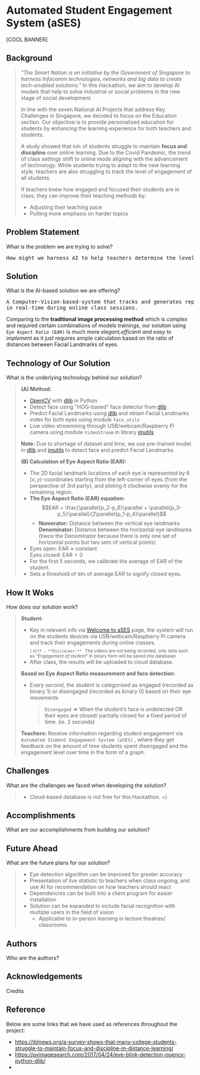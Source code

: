 # Automated Student Engagement System (aSES)

[COOL BANNER]

## Background
>   *"The Smart Nation is an initiative by the Government of Singapore to harness Infocomm technologies, networks and big data to create tech-enabled solutions."* In this Hackathon, we aim to develop AI models that help to solve industrial or social problems in the new stage of social development.
>
>   In line with the seven National AI Projects that address Key Challenges in Singapore, we decided to focus on the Education section. Our objective is to provide personalised education for students by enhancing the learning experience for both teachers and students.
>
>   A study showed that `64%` of students struggle to maintain **focus and discipline** over online learning.
>   Due to the Covid Pandemic, the trend of class settings shift to online mode aligning with the advancement of technology. While students trying to adapt to the new learning style, teachers are also struggling to track the level of engagement of all students.
>
>   If teachers knew how engaged and focused their students are in class, they can improve their teaching methods by:
>   * Adjusting their teaching pace
>   * Putting more emphasis on harder topics

## Problem Statement
What is the problem we are trying to solve?
<pre>
How might we harness AI to help teachers determine the level of engagement of students in online learning?
</pre>

## Solution
What is the AI-based solution we are offering?
<pre>
A Computer-Vision-based-system that tracks and generates report on students level of engagement 
in real-time during online class sessions.
</pre>
Comparing to the **traditional image processing method** which is *complex* and required certain combinations of models trainings, our solution using `Eye Aspect Ratio (EAR)` is much more *elegant,efficient and easy to implement* as it just requires simple calculation based on the ratio of distances between Facial Landmarks of eyes.


## Technology of Our Solution
What is the underlying technology behind our solution?
>   **(A) Method:**
>   * [OpenCV](https://opencv.org/) with [dlib](https://pypi.org/project/dlib/) in Python
>   * Detect face using "HOG-based" face detector from [dlib](https://pypi.org/project/dlib/)
>   * Predict Facial Landmarks using [dlib](https://pypi.org/project/dlib/) and obtain Facial Landmarks index for both eyes using module `face_utils`
>   * Live video streamming through USB/webcam/Raspberry Pi camera using module `VideoStream` in library [imutils](https://pypi.org/project/imutils/)
>
>   **Note:** Due to shortage of dataset and time, we use pre-trained model in [dlib](https://pypi.org/project/dlib/) and [imutils](https://pypi.org/project/imutils/) to detect face and predict Facial Landmarks.
>
>   **(B) Calculation of Eye Aspect Ratio (EAR):** <br>
>   * The 2D facial landmark locations of each eye is represented by 6 $(x,y)$-coordinates starting from the left-corner of eyes (from the perspective of 3rd party), and ploting it clockwise evenly for the remaining region.
>   * **The Eye Aspect Ratio (EAR) equation:**
>   $$EAR = \frac{\parallel{p_2-p_6}\parallel + \parallel{p_3-p_5}\parallel}{2\parallel{p_1-p_4}\parallel}$$
>       * **Numerator:** Distance between the vertical eye landmarks <br>
>         **Denominator:** Distance between the horizontal eye landmarks <br>
>           (tiwce the Denominator because there is only one set of horizontal points but two sets of vertical points)
>   * Eyes open:    $\text{EAR} \approx \text{constant}$ <br>
>     Eyes closed:  $\text{EAR} = 0$
>   * For the first 5 seconds, we calibrate the average of EAR of the student.
>   * Sets a threshold of `90%` of average EAR to signify closed eyes.


## How It Woks
How does our solution work?
>   **Student:** 
>   * Key in relevent info via [Welcome to aSES](https://github.com/Neo-Zenith/MLDA-Deep-Learning-Week/blob/main/client.ps1) page, the system will run on the students devices via USB/webcam/Raspberry Pi camera and track their engagements during online classes. <br>
>       <sub> ( ```diff - **Disclaimer:** ``` The videos are not being recorded, only data such as *"Engagement of student"* in binary form will be saved into database) </sub> <br>
>   * After class, the results will be uploaded to cloud database.
>   
>   **Based on Eye Aspect Ratio measurement and face detection:** <br>
>   * Every *second*, the student is categorised as engaged (recorded as binary $1$) or disengaged (recorded as binary $0$) based on their eye movements </sub>
>       >   `Disengaged` => When the student’s face is undetected OR their eyes are closed/ partially closed for a fixed period of time. (ie. 2 seconds)
>
>   **Teachers:** Receive information regarding student engagement via `Automated Student Engagement System (aSES)` , where they get feedback on the amount of time students spent disengaged and the engagement level over time in the form of a graph.


## Challenges
What are the challenges we faced when developing the solution?
>   * Cloud-based database is not free for this Hackathon. =)

## Accomplishments
What are our accomplishments from building our solution?

## Future Ahead
What are the future plans for our solution?
>   * Eye detection algorithm can be improved for greater accuracy
>   * Presentation of live statistic to teachers when class ongoing, and use AI for recommendation on how teachers should react 
>   * Dependencies can be built into a client program for easier installation
>   * Solution can be expanded to include facial recognition with multiple users in the field of vision
>       - Applicable to in-person learning in lecture theatres/ classrooms

## Authors
Who are the authors?

## Acknowledgements
Credits

## Reference
Below are some links that we have used as references throughout the project:
* https://iblnews.org/a-survey-shows-that-many-college-students-struggle-to-maintain-focus-and-discipline-in-distance-learning/
* https://pyimagesearch.com/2017/04/24/eye-blink-detection-opencv-python-dlib/
* 
